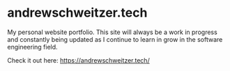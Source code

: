 # andrewschweitzer.tech

My personal website portfolio. This site will always be a work in progress and constantly being updated as I continue to learn in grow in the software engineering field.

Check it out here: https://andrewschweitzer.tech/